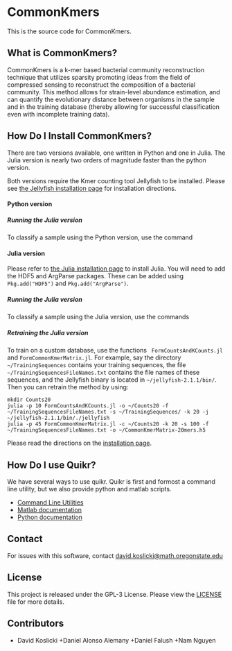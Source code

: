 # CommonKmers #
This is the source code for CommonKmers.

## What is CommonKmers? ##
CommonKmers is a k-mer based bacterial community reconstruction technique that utilizes sparsity promoting ideas from the field of compressed sensing to reconstruct the composition of a bacterial community. This method allows for strain-level abundance estimation, and can quantify the evolutionary distance between organisms in the sample and in the training database (thereby allowing for successful classification even with incomplete training data).


## How Do I Install CommonKmers? ##
There are two versions available, one written in Python and one in Julia. The Julia version is nearly two orders of magnitude faster than the python version.

Both versions require the Kmer counting tool Jellyfish to be installed. Please see [the Jellyfish installation page](http://www.genome.umd.edu/jellyfish.html) for installation directions.

#### Python version ####
##### Running the Julia version #####
To classify a sample using the Python version, use the command

#### Julia version ####
Please refer to [the Julia installation page](http://julialang.org/downloads/) to install Julia.
You will need to add the HDF5 and ArgParse packages. These can be added using `Pkg.add("HDF5")` and `Pkg.add("ArgParse")`.

##### Running the Julia version #####
To classify a sample using the Julia version, use the commands

##### Retraining the Julia version #####
To train on a custom database, use the functions ` FormCountsAndKCounts.jl` and `FormCommonKmerMatrix.jl`. For example, say the directory `~/TrainingSequences` contains your training sequences, the file `~/TrainingSequencesFileNames.txt` contains the file names of these sequences, and the Jellyfish binary is located in `~/jellyfish-2.1.1/bin/`. Then you can retrain the method by using:
```
mkdir Counts20
julia -p 10 FormCountsAndKCounts.jl -o ~/Counts20 -f ~/TrainingSequencesFileNames.txt -s ~/TrainingSequences/ -k 20 -j ~/jellyfish-2.1.1/bin/./jellyfish
julia -p 45 FormCommonKmerMatrix.jl -c ~/Counts20 -k 20 -s 100 -f ~/TrainingSequencesFileNames.txt -o ~/CommonKmerMatrix-20mers.h5
```





Please read the directions on the [installation page](doc/install.markdown).


## How Do I use Quikr? ##
We have several ways to use quikr. Quikr is first and formost a command
line utility, but we also provide python and matlab scripts.

+ [Command Line Utilities](doc/cli.markdown)
+ [Matlab documentation](doc/matlab.markdown)
+ [Python documentation](doc/python.markdown)


## Contact ##
For issues with this software, contact david.koslicki@math.oregonstate.edu


## License ##
This project is released under the GPL-3 License. Please view the [LICENSE](LICENSE)
file for more details.


## Contributors ##
+ David Koslicki
+Daniel Alonso Alemany
+Daniel Falush
+Nam Nguyen
